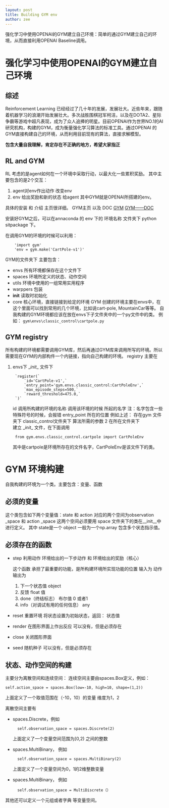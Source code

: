 ```yaml
---
layout: post
title: Building GYM env
author: zee
---
```

强化学习中使用OPENAI的GYM建立自己环境：简单的通过GYM建立自己的环境，从而直接利用OPENAI Baseline调用。

# 强化学习中使用OPENAI的GYM建立自己环境

## 综述
Reinforcement Learning 已经经过了几十年的发展，发展壮大。近些年来，跟随着机器学习的浪潮开始发展壮大。多次战胜围棋冠军柯洁，以及在DOTA2、星际争霸等游戏中超凡表现，成为了众人追捧的明星。目前OPENAI作为世界NO.1的AI研究机构，构建的GYM，成为衡量强化学习算法的标准工具。通过OPENAI 的GYM直接构建自己的环境，从而利用目前现有的算法，直接求解模型。

 __包含大量自我理解，肯定存在不正确的地方，希望大家指正__
## RL and GYM
RL 考虑的是agent如何在一个环境中采取行动，以最大化一些累积奖励。
其中主要包含的是2个交互：
1. agent对env作出动作 改变env
2. env 给出奖励和新的状态 给agent
其中GYM就是OPENAI所搭建的env。

具体的安装 和 介绍 主页很详细。
GYM主页 以及 DOC
[GYM](https://gym.openai.com/)
[GYM——DOC](https://gym.openai.com/docs/)

 安装好GYM之后，可以在annaconda 的 env 下的 环境名称 文件夹下 python sitpackage 下。

在调用GYM的环境的时候可以利用：

		'import gym'
		'env = gym.make('CartPole-v1')'

GYM的文件夹下 主要包含：
+ envs              所有环境都保存在这个文件下
+ spaces          环境所定义的状态、动作空间
+ utils               环境中使用的一组常用实用程序
+ warppers      包装
+ __init__          读取时初始化
+ core               核心环境，直接链接到给定的环境
GYM 创建的环境主要在envs中，在这个里面可以找到常用的几个环境，比如说cart-pole, MountainCar等等。
自我构建的GYM环境都应该在放在envs下子文件夹中的一个py文件中的类。
例如：
		`gym\envs\classic_control\cartpole.py`

## GYM registry
所有构建的环境都需要调用GYM库，然后再通过GYM库来调用所写的环境。所以需要现在GYM的内部构件一个内链接，指向自己构建的环境。
registry 主要在
1. envs下 \__init__ 文件下

		`register(`
    		`id='CartPole-v1',`
    		`entry_point='gym.envs.classic_control:CartPoleEnv',`
    		`max_episode_steps=500,`
    		`reward_threshold=475.0,`
		`)`
		
	 id 调用所构建的环境的名称 调用该环境的时候 所起的名字
	 注：名字包含一些特殊符号的时候，会报错
	 entry_point 所在的位置 
	 例如上述： 存在gym 文件夹下 classic_control文件夹下
	 算法所需的参数
	2 在所在文件夹下	
	建立 \__init__ 文件，在下面调用
	
		from gym.envs.classic_control.cartpole import CartPoleEnv
	
	其中是cartpole是环境所存在的文件名字，CartPoleEnv是该文件下的类。

 # GYM 环境构建
自我构建的环境为一个类。主要包含：变量、函数
## 必须的变量
这个类包含如下两个变量值：state 和 action 
对应的两个空间为observation _space 和 action _space
这两个空间必须要用 space 文件夹下的类在\__init__中进行定义。
其中 state是一个 object  一般为一个np.array  包含多个状态指示值。

## 必须存在的函数
+ step                  利用动作 环境给出的一下步动作 和 环境给出的奖励（核心）

	这个函数 承担了最重要的功能，是所构建环境所实现功能的位置
	 	输入为 动作  输出为 
 	1. 下一个状态值 object 
 	2. 反馈    float  值
 	3. done（终结标志） 布尔值   0 或者1 
 	4.  info（对调试有用的任何信息） any
+ reset				 重置环境
  将状态设置为初始状态，返回： 状态值
+ render              在图形界面上作出反应
	可以没有，但是必须存在
+ close                关闭图形界面
+ seed                 随机种子
	可以没有，但是必须存在
## 状态、动作空间的构建
主要分为离散空间和连续空间：
连续空间主要由spaces.Box定义，例如：

	self.action_space = spaces.Box(low=-10, high=10, shape=(1,2))

上面定义了一个取值范围在（-10，10）的变量 维度为1，2

离散空间主要有
+ spaces.Discrete，例如

		self.observation_space = spaces.Discrete(2)

	上面定义了一个变量空间范围为[0,2) 之间的整数
+ spaces.MultiBinary， 例如

 		self.observation_space = spaces.MultiBinary(2)

	上面定义了一个变量空间为0，1的2维整数变量

+ spaces.MultiBinary， 例如
		
		self.observation_space = MultiDiscrete（）

其他还可以定义一个元组或者字典 等变量空间。